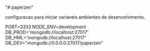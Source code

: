 "# paperzen" 

configuracao para iniciar variaveis ambientes de desenvolvimento.

PORT=3333
NODE_ENV=development
DB_PROD='mongodb://localhost:27017'
DB_HML='mongodb://localhost:27017'
DB_DEV="mongodb://0.0.0.0:27017/paperzen"